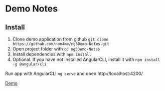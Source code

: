 # Demo Notes


## Install
1. Clone demo application from github `git clone https://github.com/non4me/ng5Demo-Notes.git`
2. Open project folder with `cd ng5Demo-Notes`
2. Install dependencies with `npm install`
3. Optional. If you have not installed AngularCLI, install it with `npm install -g @angular/cli`

Run app with AngularCLI `ng serve` and open http://localhost:4200/


[Demo](https://non4me.github.io/ng5Demo-Notes/)
